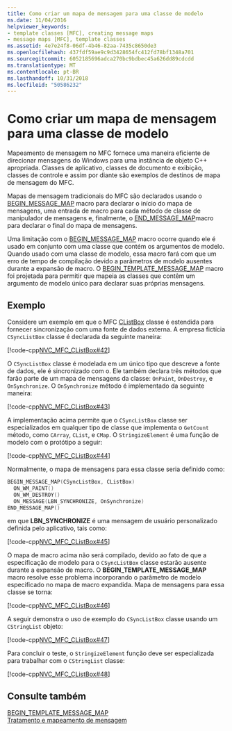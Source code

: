 ```yaml
---
title: Como criar um mapa de mensagem para uma classe de modelo
ms.date: 11/04/2016
helpviewer_keywords:
- template classes [MFC], creating message maps
- message maps [MFC], template classes
ms.assetid: 4e7e24f8-06df-4b46-82aa-7435c8650de3
ms.openlocfilehash: 437fdf59ae9c9d3428654fc412fd78bf1348a701
ms.sourcegitcommit: 6052185696adca270bc9bdbec45a626dd89cdcdd
ms.translationtype: MT
ms.contentlocale: pt-BR
ms.lasthandoff: 10/31/2018
ms.locfileid: "50586232"
---
```

# <a name="how-to-create-a-message-map-for-a-template-class"></a>Como criar um mapa de mensagem para uma classe de modelo

Mapeamento de mensagem no MFC fornece uma maneira eficiente de direcionar mensagens do Windows para uma instância de objeto C++ apropriada. Classes de aplicativo, classes de documento e exibição, classes de controle e assim por diante são exemplos de destinos de mapa de mensagem do MFC.

Mapas de mensagem tradicionais do MFC são declarados usando o [BEGIN_MESSAGE_MAP](reference/message-map-macros-mfc.md#begin_message_map) macro para declarar o início do mapa de mensagens, uma entrada de macro para cada método de classe de manipulador de mensagens e, finalmente, o [END_MESSAGE_MAP](reference/message-map-macros-mfc.md#end_message_map)macro para declarar o final do mapa de mensagens.

Uma limitação com o [BEGIN_MESSAGE_MAP](reference/message-map-macros-mfc.md#begin_message_map) macro ocorre quando ele é usado em conjunto com uma classe que contém os argumentos de modelo. Quando usado com uma classe de modelo, essa macro fará com que um erro de tempo de compilação devido a parâmetros de modelo ausentes durante a expansão de macro. O [BEGIN_TEMPLATE_MESSAGE_MAP](reference/message-map-macros-mfc.md#begin_template_message_map) macro foi projetada para permitir que mapeia as classes que contêm um argumento de modelo único para declarar suas próprias mensagens.

## <a name="example"></a>Exemplo

Considere um exemplo em que o MFC [CListBox](../mfc/reference/clistbox-class.md) classe é estendida para fornecer sincronização com uma fonte de dados externa. A empresa fictícia `CSyncListBox` classe é declarada da seguinte maneira:

[!code-cpp[NVC_MFC_CListBox#42](../mfc/codesnippet/cpp/how-to-create-a-message-map-for-a-template-class_1.h)]

O `CSyncListBox` classe é modelada em um único tipo que descreve a fonte de dados, ele é sincronizado com o. Ele também declara três métodos que farão parte de um mapa de mensagens da classe: `OnPaint`, `OnDestroy`, e `OnSynchronize`. O `OnSynchronize` método é implementado da seguinte maneira:

[!code-cpp[NVC_MFC_CListBox#43](../mfc/codesnippet/cpp/how-to-create-a-message-map-for-a-template-class_2.cpp)]

A implementação acima permite que o `CSyncListBox` classe ser especializados em qualquer tipo de classe que implementa o `GetCount` método, como `CArray`, `CList`, e `CMap`. O `StringizeElement` é uma função de modelo com o protótipo a seguir:

[!code-cpp[NVC_MFC_CListBox#44](../mfc/codesnippet/cpp/how-to-create-a-message-map-for-a-template-class_3.cpp)]

Normalmente, o mapa de mensagens para essa classe seria definido como:

```cpp
BEGIN_MESSAGE_MAP(CSyncListBox, CListBox)
  ON_WM_PAINT()
  ON_WM_DESTROY()
  ON_MESSAGE(LBN_SYNCHRONIZE, OnSynchronize)
END_MESSAGE_MAP()
```

em que **LBN_SYNCHRONIZE** é uma mensagem de usuário personalizado definida pelo aplicativo, tais como:

[!code-cpp[NVC_MFC_CListBox#45](../mfc/codesnippet/cpp/how-to-create-a-message-map-for-a-template-class_4.cpp)]

O mapa de macro acima não será compilado, devido ao fato de que a especificação de modelo para o `CSyncListBox` classe estarão ausente durante a expansão de macro. O **BEGIN_TEMPLATE_MESSAGE_MAP** macro resolve esse problema incorporando o parâmetro de modelo especificado no mapa de macro expandida. Mapa de mensagens para essa classe se torna:

[!code-cpp[NVC_MFC_CListBox#46](../mfc/codesnippet/cpp/how-to-create-a-message-map-for-a-template-class_5.cpp)]

A seguir demonstra o uso de exemplo do `CSyncListBox` classe usando um `CStringList` objeto:

[!code-cpp[NVC_MFC_CListBox#47](../mfc/codesnippet/cpp/how-to-create-a-message-map-for-a-template-class_6.cpp)]

Para concluir o teste, o `StringizeElement` função deve ser especializada para trabalhar com o `CStringList` classe:

[!code-cpp[NVC_MFC_CListBox#48](../mfc/codesnippet/cpp/how-to-create-a-message-map-for-a-template-class_7.cpp)]

## <a name="see-also"></a>Consulte também

[BEGIN_TEMPLATE_MESSAGE_MAP](reference/message-map-macros-mfc.md#begin_template_message_map)<br/>
[Tratamento e mapeamento de mensagem](../mfc/message-handling-and-mapping.md)

